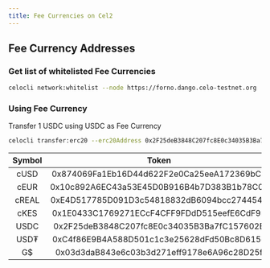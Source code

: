```yaml
---
title: Fee Currencies on Cel2
---
```


## Fee Currency Addresses

### Get list of whitelisted Fee Currencies

```bash
celocli network:whitelist --node https://forno.dango.celo-testnet.org
```

### Using Fee Currency

Transfer 1 USDC using USDC as Fee Currency

```bash
celocli transfer:erc20 --erc20Address 0x2F25deB3848C207fc8E0c34035B3Ba7fC157602B --from 0x22ae7Cf4cD59773f058B685a7e6B7E0984C54966 --to 0xDF7d8B197EB130cF68809730b0D41999A830c4d7 --value 1000000 --gasCurrency 0x4822e58de6f5e485eF90df51C41CE01721331dC0 --privateKey [PRIVATE_KEY]
```

| Symbol |                   Token                    |                  Adapter                   |
| :----: | :----------------------------------------: | :----------------------------------------: |
|  cUSD  | 0x874069Fa1Eb16D44d622F2e0Ca25eeA172369bC1 |                                            |
|  cEUR  | 0x10c892A6EC43a53E45D0B916B4b7D383B1b78C0F |                                            |
| cREAL  | 0xE4D517785D091D3c54818832dB6094bcc2744545 |                                            |
|  cKES  | 0x1E0433C1769271ECcF4CFF9FDdD515eefE6CdF92 |                                            |
|  USDC  | 0x2F25deB3848C207fc8E0c34035B3Ba7fC157602B | 0x4822e58de6f5e485eF90df51C41CE01721331dC0 |
|  USD₮  | 0xC4f86E9B4A588D501c1c3e25628dFd50Bc8D615e |                                            |
|   G$   | 0x03d3daB843e6c03b3d271eff9178e6A96c28D25f |                                            |
